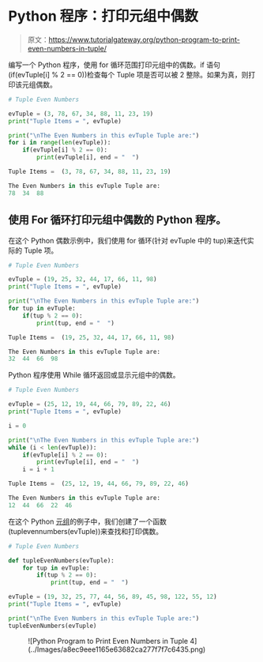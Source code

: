 # Python 程序：打印元组中偶数

> 原文：<https://www.tutorialgateway.org/python-program-to-print-even-numbers-in-tuple/>

编写一个 Python 程序，使用 for 循环范围打印元组中的偶数。if 语句(if(evTuple[i] % 2 == 0))检查每个 Tuple 项是否可以被 2 整除。如果为真，则打印该元组偶数。

```py
# Tuple Even Numbers

evTuple = (3, 78, 67, 34, 88, 11, 23, 19)
print("Tuple Items = ", evTuple)

print("\nThe Even Numbers in this evTuple Tuple are:")
for i in range(len(evTuple)):
    if(evTuple[i] % 2 == 0):
        print(evTuple[i], end = "  ")
```

```py
Tuple Items =  (3, 78, 67, 34, 88, 11, 23, 19)

The Even Numbers in this evTuple Tuple are:
78  34  88
```

## 使用 For 循环打印元组中偶数的 Python 程序。

在这个 Python 偶数示例中，我们使用 for 循环(针对 evTuple 中的 tup)来迭代实际的 Tuple 项。

```py
# Tuple Even Numbers

evTuple = (19, 25, 32, 44, 17, 66, 11, 98)
print("Tuple Items = ", evTuple)

print("\nThe Even Numbers in this evTuple Tuple are:")
for tup in evTuple:
    if(tup % 2 == 0):
        print(tup, end = "  ")
```

```py
Tuple Items =  (19, 25, 32, 44, 17, 66, 11, 98)

The Even Numbers in this evTuple Tuple are:
32  44  66  98 
```

Python 程序使用 While 循环返回或显示元组中的偶数。

```py
# Tuple Even Numbers

evTuple = (25, 12, 19, 44, 66, 79, 89, 22, 46) 
print("Tuple Items = ", evTuple)

i = 0

print("\nThe Even Numbers in this evTuple Tuple are:")
while (i < len(evTuple)):
    if(evTuple[i] % 2 == 0):
        print(evTuple[i], end = "  ")
    i = i + 1
```

```py
Tuple Items =  (25, 12, 19, 44, 66, 79, 89, 22, 46)

The Even Numbers in this evTuple Tuple are:
12  44  66  22  46 
```

在这个 Python [元组](https://www.tutorialgateway.org/python-tuple/)的例子中，我们创建了一个函数(tuplevennumbers(evTuple))来查找和打印偶数。

```py
# Tuple Even Numbers

def tupleEvenNumbers(evTuple):
    for tup in evTuple:
        if(tup % 2 == 0):
            print(tup, end = "  ")

evTuple = (19, 32, 25, 77, 44, 56, 89, 45, 98, 122, 55, 12) 
print("Tuple Items = ", evTuple)

print("\nThe Even Numbers in this evTuple Tuple are:")
tupleEvenNumbers(evTuple)
```

<figure class="wp-block-image size-large">![Python Program to Print Even Numbers in Tuple 4](../Images/a8ec9eee1165e63682ca277f7f7c6435.png)</figure>